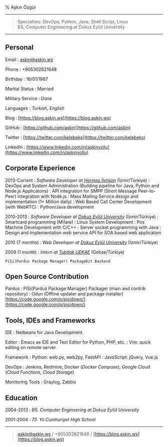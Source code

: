 % Aşkın Özgür

----

>  Specialties: DevOps, Python, Java, Shell Script, Linux\
>  BS, Computer Engineering at Dokuz Eylül University

----

Personal
--------

Email
:    askin@askin.ws

Phone
:    +905302821648

Birthday
:    16/01/1987

Marital Status
:    Married

Military Service
:    Done

Languages
:    *Turkish*, *English*

Blog
:   [https://blog.askin.ws](https://blog.askin.ws)

GitHub
:   [https://github.com/askin](https://github.com/askin)

Twitter
:   [https://twitter.com/kelebeks](https://twitter.com/kelebeks)

LinkedIn
:   [https://www.linkedin.com/in/askinyollu](https://www.linkedin.com/in/askinyollu)

Corporate Experience
--------------------

2013-Current
:    *Software Developer at [Hermes İletişim](http://www.hermesiletisim.net)* (İzmir/Türkiye)
:    DevOps and System Administration (Building pipeline for Java, Python and Node.js Applicatons)
:    API integration for SMPP (Short Message Peer-to-Peer) integration with Node.js
:    Mass Mailing Service design and implementation (1+ Million daily)
:    Web Based Call Center Development (with WebRTC)
:    Python/Java development

2010-2013
:    *Software Developer at [Dokuz Eylül University](http://www.deu.edu.tr)* (İzmir/Türkiye)
:    Smartcard programming (Mifare)
:    Linux System Development
:    Pos Machine Development with C/C++
:    Server socket programming with Java
:    Design and implementation web service API for SOA based web application

2010 (7 months)
:   *Web Developer at [Dokuz Eylül University](http://www.deu.edu.tr)* (İzmir/Türkiye)

2009 (1 month)
:   *Intern at [Tubitak UEKAE](http://www.uekae.tubitak.gov.tr/)* (Gebze/Türkiye)

    PiSi(Pardus Package Manager) PackageKit Backend

Open Source Contribution
------------------------
Pardus
:    PiSi(Pardus Package Manager) Packager (main and contrib repository)
:    Odun (Offline updater and package installer) [https://code.google.com/p/pisidown/](https://code.google.com/p/pisidown/)

Tools, IDEs and Frameworks
--------------------------
IDE
:    Netbeans for Java Development

Editor
:    Emacs as IDE and Text Editor for Python, PHP, etc.
:    Vim: quick editing on remote server.

Framework
:    Python: web.py, web2py, FastAPI
:    JavaScript: jQuery, Vue.js

DevOps
:   Jenkins, Redmine, Docker (*Docker Compose*), Google Cloud (*Cloud Functions, Cloud Storage*)

Monitoring Tools
:   Graylog, Zabbix

Education
---------

2004-2013
:    *BS. Computer Engineering at Dokuz Eylül University*

2001-2004
:    *75. Yıl Cumhuriyet High School*

----
> <askin@askin.ws> / +905302821648 / [https://blog.askin.ws](https://blog.askin.ws)
